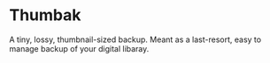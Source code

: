 # Thumbak
A tiny, lossy, thumbnail-sized backup. Meant as a last-resort, easy to manage backup of your digital libaray.
